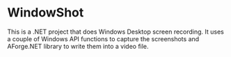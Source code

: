 # WindowShot
This is a .NET project that does Windows Desktop screen recording.
It uses a couple of Windows API functions to capture the screenshots and AForge.NET library to write them into a video file. 
